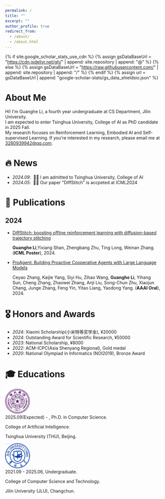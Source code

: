 ```yaml
---
permalink: /
title: ""
excerpt: ""
author_profile: true
redirect_from: 
  - /about/
  - /about.html
---
```


{% if site.google_scholar_stats_use_cdn %}
{% assign gsDataBaseUrl = "https://cdn.jsdelivr.net/gh/" | append: site.repository | append: "@" %}
{% else %}
{% assign gsDataBaseUrl = "https://raw.githubusercontent.com/" | append: site.repository | append: "/" %}
{% endif %}
{% assign url = gsDataBaseUrl | append: "google-scholar-stats/gs_data_shieldsio.json" %}

# About Me

<span class='anchor' id='about-me'></span>

Hi! I'm Guanghe Li, a fourth year undergraduate at CS Department, Jilin University.   
I am expected to enter Tsinghua University, College of AI as PhD candidate in 2025 Fall.   
My research focuses on Reinforcement Learning, Embodied AI and Self-supervised Learning. If you're interested in my research, please email me at 3280939942@qq.com. 


# 🔥 News
- *2024.09*: &nbsp;🎉🎉 I am admitted to Tsinghua University, College of AI
- *2024.05*: &nbsp;🎉🎉 Our paper "DiffStitch" is accpeted at ICML2024

# 📝 Publications 

## 2024 

- [DiffStitch: boosting offline reinforcement learning with diffusion-based trajectory stitching](https://openreview.net/pdf?id=phGHQOKmaU)

  **Guanghe Li**,Yixiang Shan, Zhengbang Zhu, Ting Long, Weinan Zhang. (**ICML Poster**), 2024. 


- [ProAgent: Building Proactive Cooperative Agents with Large Language Models](https://ojs.aaai.org/index.php/AAAI/article/view/29710/31219)

  Ceyao Zhang, Kaijie Yang, Siyi Hu, Zihao Wang, **Guanghe Li**, Yihang Sun, Cheng Zhang, Zhaowei Zhang, Anji Liu, Song-Chun Zhu, Xiaojun Chang, Junge Zhang, Feng Yin, Yitao Liang, Yaodong Yang. (**AAAI Oral**), 2024.





# 🎖 Honors and Awards
- *2024*: Xiaomi Scholarship(小米特等奖学金), ¥20000
- *2024*: Outstanding Award for Scientific Research, ¥50000
- *2023*: National Scholarship, ¥8000
- *2022*: ACM-ICPC(Asia Shenyang Regional), Gold medal 
- *2020*: National Olympiad in Informatics (NOI2019), Bronze Award 

# 🎓 Educations

<div class='school-box'>
<div><img src='images/THU.png' alt="sym" width="80"></div>
<div class='school-box-text' markdown="1">
2025.09(Expected) - , Ph.D. in Computer Science.

College of Artificial Intelligence.

Tsinghua University (THU), Beijing.
</div>
</div>

<div class='school-box'>
<div><img src='images/JLU.png' alt="sym" width="80"></div>
<div class='school-box-text' markdown="1">
2021.09 - 2025.06, Undergraduate.

College of Computer Science and Technology.

Jilin University (JLU), Changchun.
</div>
</div>

